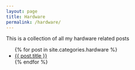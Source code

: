 ```yaml
---
layout: page
title: Hardware
permalink: /hardware/
---
```


This is a collection of all my hardware related posts

<ul>
{% for post in site.categories.hardware %}
	<li><a href="{{ post.url }}">{{ post.title }}</a></li>
{% endfor %}
</ul>